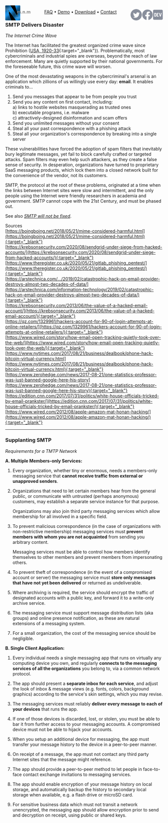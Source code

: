 <script src="//gc.zgo.at/count.js" async
        data-goatcounter="https://mnmnotmail.goatcounter.com/count"></script>

<div style="text-align:center">
   <a href="/"><img align="left" style="margin-top:-12px" src="logo-48-bleed-bright.png">
      <div style="float:left; margin-left:-0.75em; font-weight:bold; color:#888">m.n.m</div></a>
   <a href="https://dev.to/mnmnotmail"      ><img height="36" align="right" src="icon-dev-gray.svg"></a>
   <a href="https://facebook.com/mnmnotmail"><img height="36" align="right" src="icon-fb-gray-58.png"></a>
   <a href="https://twitter.com/mnmnotmail" ><img height="36" align="right" src="icon-tw-gray.svg"></a>
   <a href="/faq.html">FAQ</a> &bull;
   <a href="/demo.html">Demo</a> &bull;
   <a href="/#download--startup">Download</a> &bull;
   <a href="/#got-an-issue-idea-insight">Contact</a>
</div>

### SMTP Delivers Disaster

_The Internet Crime Wave_

The Internet has facilitated the greatest organized crime wave since Prohibition 
([USA, 1920-33](https://en.wikipedia.org/wiki/Prohibition_in_the_United_States){:target="_blank"}).
Problematically, most cybercriminals and industrial spies are overseas, beyond the reach of law enforcement.
Many are quietly supported by their national governments. 
For the foreseeable future, this crime wave will worsen.

One of the most devastating weapons in the cybercriminal's arsenal is an application 
which zillions of us willingly use every day: **email**. It enables criminals to...

1. Send you messages that appear to be from people you trust
2. Send you any content on first contact, including:  
   a) links to hostile websites masquerading as trusted ones  
   b) executable programs, i.e. malware  
   c) attractively-designed disinformation and scam offers  
3. Send you unlimited messages without your consent
4. Steal all your past correspondence with a phishing attack
5. Steal all your organization's correspondence by breaking into a single server

These vulnerabilities have forced the adoption of spam filters that inevitably bury legitimate messages, 
yet fail to block carefully crafted or targeted attacks.
Spam filters may even help such attackers, as they create a false sense of security. 
In desperation, organizations have turned to proprietary SaaS messaging products, 
which lock them into a closed network built for the convenience of the vendor, not its customers.

SMTP, the protocol at the root of these problems, 
originated at a time when the links between Internet sites were slow and intermittent, 
and the only people using the Internet were friendly researchers in academia and government. 
SMTP cannot cope with the 21st Century, and must be phased out.

See also [_SMTP will not be fixed_](smtp.html).

Sources  
[https://boingboing.net/2018/05/21/mime-considered-harmful.html](https://boingboing.net/2018/05/21/mime-considered-harmful.html){:target="_blank"}  
[https://krebsonsecurity.com/2020/08/sendgrid-under-siege-from-hacked-accounts/](https://krebsonsecurity.com/2020/08/sendgrid-under-siege-from-hacked-accounts/){:target="_blank"}  
[https://www.theregister.co.uk/2020/05/21/gitlab_phishing_pentest/](https://www.theregister.co.uk/2020/05/21/gitlab_phishing_pentest/){:target="_blank"}  
[https://arstechnica.com/.../2019/02/catastrophic-hack-on-email-provider-destroys-almost-two-decades-of-data/](https://arstechnica.com/information-technology/2019/02/catastrophic-hack-on-email-provider-destroys-almost-two-decades-of-data/){:target="_blank"}  
[https://krebsonsecurity.com/2013/06/the-value-of-a-hacked-email-account/](https://krebsonsecurity.com/2013/06/the-value-of-a-hacked-email-account/){:target="_blank"}  
[https://qz.com/1329961/hackers-account-for-90-of-login-attempts-at-online-retailers/](https://qz.com/1329961/hackers-account-for-90-of-login-attempts-at-online-retailers/){:target="_blank"}  
[https://www.wired.com/story/how-email-open-tracking-quietly-took-over-the-web/](https://www.wired.com/story/how-email-open-tracking-quietly-took-over-the-web/){:target="_blank"}  
[https://www.nytimes.com/2017/08/21/business/dealbook/phone-hack-bitcoin-virtual-currency.html](https://www.nytimes.com/2017/08/21/business/dealbook/phone-hack-bitcoin-virtual-currency.html){:target="_blank"}  
[https://www.zerohedge.com/news/2017-08-21/one-statistics-professor-was-just-banned-google-here-his-story](https://www.zerohedge.com/news/2017-08-21/one-statistics-professor-was-just-banned-google-here-his-story){:target="_blank"}  
[https://edition.cnn.com/2017/07/31/politics/white-house-officials-tricked-by-email-prankster/](https://edition.cnn.com/2017/07/31/politics/white-house-officials-tricked-by-email-prankster/){:target="_blank"}  
[https://www.wired.com/2012/08/apple-amazon-mat-honan-hacking/](https://www.wired.com/2012/08/apple-amazon-mat-honan-hacking/){:target="_blank"}  

---
### Supplanting SMTP

_Requirements for a TMTP Network_

__A. Multiple Members-only Services:__

1. Every organization, whether tiny or enormous, needs a members-only messaging service 
that **cannot receive traffic from external or unapproved senders**. 

1. Organizations that need to let certain members hear from the general public, 
or communicate with untrusted (perhaps anonymous) customers, 
may establish a separate service instance for that purpose. 

   Organizations may also join third party messaging services which allow membership 
   for all involved in a specific field.

1. To prevent malicious correspondence (in the case of organizations with non-restrictive membership) 
messaging services must **prevent members with whom you are not acquainted** 
from sending you arbitrary content. 

   Messaging services must be able to control how members identify themselves to other members
   and prevent members from impersonating others.

1. To prevent theft of correspondence (in the event of a compromised account or server) the messaging service 
must **store only messages that have not yet been delivered** or returned as undeliverable. 

1. Where archiving is required, the service should encrypt the traffic of designated accounts 
with a public key, and forward it to a write-only archive service.

1. The messaging service must support message distribution lists (aka groups) and online presence notification, 
as these are natural extensions of a messaging system. 

1. For a small organization, the cost of the messaging service should be negligible. 

__B. Single Client Application:__

1. Every individual needs a single messaging app that runs on virtually any computing device you own, 
and regularly **connects to the messaging services of all the organizations** you belong to, 
via a common network protocol. 

1. The app should present a **separate inbox for each service**, and adjust the look of inbox & message views 
(e.g. fonts, colors, background graphics) according to the service's skin settings, which you may revise. 

1. The messaging services must reliably **deliver every message to each of your devices** 
that runs the app. 

1. If one of those devices is discarded, lost, or stolen, you must be able to bar it from further access to your 
messaging accounts. A compromised device must not be able to hijack your accounts. 

1. When you setup an additional device for messaging, 
the app must transfer your message history to the device in a peer-to-peer manner. 

1. On receipt of a message, the app must not contact any third party Internet sites that 
the message might reference. 

1. The app should provide a peer-to-peer method to let people in face-to-face contact exchange invitations 
to messaging services. 

1. The app should enable encryption of your message history on local storage, and 
automatically backup the history to secondary local storage when available, 
e.g. a flash drive or microSD card. 

1. For sensitive business data which must not transit a network unencrypted, the messaging app 
should allow encryption prior to send and decryption on receipt, using public or shared keys.
